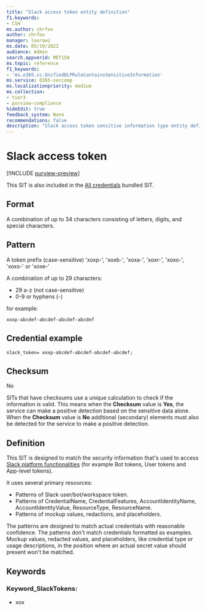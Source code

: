 ```yaml
---
title: "Slack access token entity definition"
f1.keywords:
- CSH
ms.author: chrfox
author: chrfox
manager: laurawi
ms.date: 05/19/2022
audience: Admin
search.appverid: MET150
ms.topic: reference
f1_keywords:
- 'ms.o365.cc.UnifiedDLPRuleContainsSensitiveInformation'
ms.service: O365-seccomp
ms.localizationpriority: medium
ms.collection:
- tier3
- purview-compliance
hideEdit: true
feedback_system: None
recommendations: false
description: "Slack access token sensitive information type entity definition."
---
```


# Slack access token

[!INCLUDE [purview-preview](../includes/purview-preview.md)]

This SIT is also included in the [All credentials](sit-defn-all-creds.md) bundled SIT.

 ## Format

A combination of up to 34 characters consisting of letters, digits, and special characters.

## Pattern

A token prefix (case-sensitive) 'xoxp-', 'xoxb-', 'xoxa-', 'xoxr-', 'xoxo-', 'xoxs-' or 'xoxe-'

A combination of up to 29 characters:

- 29 a-z (not case-sensitive)
- 0-9 or hyphens (-)

for example:

`xoxp-abcdef-abcdef-abcdef-abcdef` 

## Credential example 

`slack_token= xoxp-abcdef-abcdef-abcdef-abcdef;`

## Checksum

No

SITs that have checksums use a unique calculation to check if the information is valid. This means when the **Checksum** value is **Yes**, the service can make a positive detection based on the sensitive data alone. When the **Checksum** value is **No** additional (secondary) elements must also be detected  for the service to make a positive detection.

## Definition

This SIT is designed to match the security information that's used to access [Slack platform functionalities](https://api.slack.com/docs/token-type) (for example Bot tokens, User tokens and App-level tokens). 

It uses several primary resources:

- Patterns of Slack user/bot/workspace token.
- Patterns of CredentialName, CredentialFeatures, AccountIdentityName, AccountIdentityValue, ResourceType, ResourceName.
- Patterns of mockup values, redactions, and placeholders.

The patterns are designed to match actual credentials with reasonable confidence. The patterns don't match credentials formatted as examples. Mockup values, redacted values, and placeholders, like credential type or usage descriptions, in the position where an actual secret value should present won't be matched.

## Keywords

### Keyword_SlackTokens:

- xox

